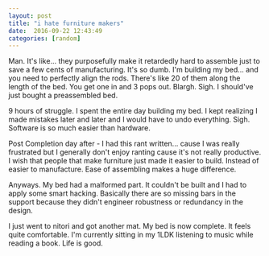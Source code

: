 ```yaml
---
layout: post
title: "i hate furniture makers"
date:  2016-09-22 12:43:49
categories: [random]
---
```

Man. It's like... they purposefully make it retardedly hard to assemble just to save a few cents of manufacturing. It's so dumb. I'm building my bed... and you need to perfectly align the rods. There's like 20 of them along the length of the bed. You get one in and 3 pops out. Blargh. Sigh. I should've just bought a preassembled bed. 

9 hours of struggle. I spent the entire day building my bed. I kept realizing I made mistakes later and later and I would have to undo everything. Sigh. Software is so much easier than hardware.

Post Completion day after - I had this rant written... cause I was really frustrated but I generally don't enjoy ranting cause it's not really productive. I wish that people that make furniture just made it easier to build. Instead of easier to manufacture. Ease of assembling makes a huge difference. 

Anyways. My bed had a malformed part. It couldn't be built and I had to apply some smart hacking. Basically there are so missing bars in the support because they didn't engineer robustness or redundancy in the design.

I just went to nitori and got another mat. My bed is now complete. It feels quite comfortable. I'm currently sitting in my 1LDK listening to music while reading a book. Life is good.
